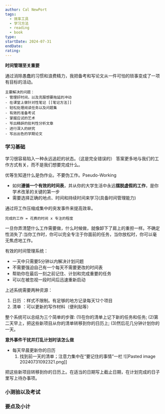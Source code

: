 ```yaml
---
author: Cal NewPort
tags:
  - 效率工具
  - 学习方法
  - reading
  - book
type: 
startDate: 2024-07-31
endDate: 
rating: 
---
```


**时间管理至关重要**


通过消除愚蠢的习惯和浪费精力，我把备考和写论文从一件可怕的琐事变成了一项有目标的活动。
```ad-abstract
主要解决的问题：
- 管理好时间，以及克服想要拖延的冲动
- 在课堂上做针对性笔记 [[笔记方法]]
- 轻松处理阅读任务以及问题集
- 有效的准备考试
- 掌握应试的艺术
- 写出精辟的批判性分析文章
- 进行深入的研究
- 写出出色的学期论文
```

### 学习基础
学习很容易陷入一种永远追赶的状态。（这是完全错误的）
答案更多地与我们的工作方式有关，而不是我们想要完成什么。

优等生知道什么是伪作业。不要伪工作。Pseudo-Working
- 如何**遵循一个有效的时间表**，并从你的大学生活中永远**摆脱虚假的工作**，是你学术改革的关键的第一步
- 需要选择正确的地点、时间和持续时间来学习(具备时间管理能力)

通过将工作压缩成集中的突发事件来提高效率。
```ad-note
完成的工作 = 花费的时间 x 专注的程度
```

一旦你弄清楚什么工作需要做，什么时候做，就像卸下了肩上的重担一样。不确定性消失了:当你工作时，你可以完全专注于你面前的任务，当你放松时，你可以毫无焦虑地工作。


有效的时间管理系统：
- 一天中只需要5分钟以内解决计划问题
- 不需要强迫自己有一个每天不需要更改的时间表
- 帮助你在最后一刻之前记住、计划和完成重要的任务
- 可以在被忽视一段时间后迅速重新启动

上述系统需要两种资源：

1. 日历 ：样式不限制。有足够的地方记录每天12个项目 
2. 清单 ：可以更新的写作材料（便利贴等）

整个系统可以总结为三个简单的步骤:
(1)在你的清单上记下新的任务和任务;
(2)第二天早上，把这些新项目从你的清单转移到你的日历上;
(3)然后花几分钟计划你的一天。


**意外事件干扰并打乱计划时该怎么做**

- 每天早晨更新你的日历
  1. 找到前一天的清单；注意力集中在“要记住的事情”一栏
![[Pasted image 20240731092321.png]]

把这些新项目转移到你的日历上。在适当的日期写上截止日期，在计划完成的日子里写上待办事项。





### 小测验以及考试


### 要点及小计






















































